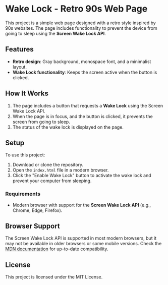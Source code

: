 # Wake Lock - Retro 90s Web Page

This project is a simple web page designed with a retro style inspired by 90s websites. The page includes functionality to prevent the device from going to sleep using the **Screen Wake Lock API**.

## Features

- **Retro design**: Gray background, monospace font, and a minimalist layout.
- **Wake Lock functionality**: Keeps the screen active when the button is clicked.

## How It Works

1. The page includes a button that requests a **Wake Lock** using the Screen Wake Lock API.
2. When the page is in focus, and the button is clicked, it prevents the screen from going to sleep.
3. The status of the wake lock is displayed on the page.

## Setup

To use this project:

1. Download or clone the repository.
2. Open the `index.html` file in a modern browser.
3. Click the "Enable Wake Lock" button to activate the wake lock and prevent your computer from sleeping.

### Requirements

- Modern browser with support for the **Screen Wake Lock API** (e.g., Chrome, Edge, Firefox).

## Browser Support

The Screen Wake Lock API is supported in most modern browsers, but it may not be available in older browsers or some mobile versions. Check the [MDN documentation](https://developer.mozilla.org/en-US/docs/Web/API/Screen_Wake_Lock_API#browser_compatibility) for up-to-date compatibility.

## License

This project is licensed under the MIT License.
